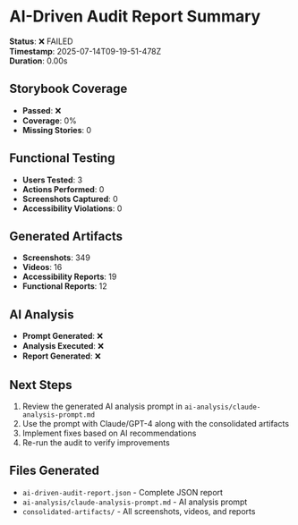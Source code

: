 # AI-Driven Audit Report Summary

**Status**: ❌ FAILED  
**Timestamp**: 2025-07-14T09-19-51-478Z  
**Duration**: 0.00s  

## Storybook Coverage
- **Passed**: ❌
- **Coverage**: 0%
- **Missing Stories**: 0

## Functional Testing
- **Users Tested**: 3
- **Actions Performed**: 0
- **Screenshots Captured**: 0  
- **Accessibility Violations**: 0

## Generated Artifacts
- **Screenshots**: 349
- **Videos**: 16
- **Accessibility Reports**: 19
- **Functional Reports**: 12

## AI Analysis
- **Prompt Generated**: ❌
- **Analysis Executed**: ❌
- **Report Generated**: ❌

## Next Steps
1. Review the generated AI analysis prompt in `ai-analysis/claude-analysis-prompt.md`
2. Use the prompt with Claude/GPT-4 along with the consolidated artifacts
3. Implement fixes based on AI recommendations
4. Re-run the audit to verify improvements

## Files Generated
- `ai-driven-audit-report.json` - Complete JSON report
- `ai-analysis/claude-analysis-prompt.md` - AI analysis prompt
- `consolidated-artifacts/` - All screenshots, videos, and reports

